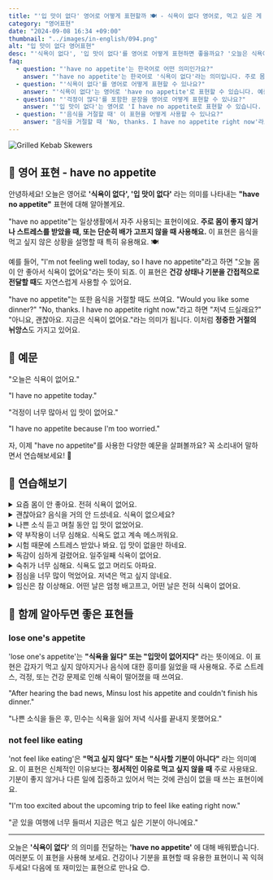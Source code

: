 ```yaml
---
title: "'입 맛이 없다' 영어로 어떻게 표현할까 🍽️ - 식욕이 없다 영어로, 먹고 싶은 게 없다 영어로"
category: "영어표현"
date: "2024-09-08 16:34 +09:00"
thumbnail: "../images/in-english/094.png"
alt: "입 맛이 없다 영어표현"
desc: "'식욕이 없다', '입 맛이 없다'를 영어로 어떻게 표현하면 좋을까요? '오늘은 식욕이 없어요', '걱정이 너무 많아서 입 맛이 없어요' 등을 영어로 표현하는 법을 배워봅시다. 'have no appetite' 표현을 중심으로 다양한 예문을 통해서 연습하고 본인의 표현으로 만들어 보세요."
faq:
  - question: "'have no appetite'는 한국어로 어떤 의미인가요?"
    answer: "'have no appetite'는 한국어로 '식욕이 없다'라는 의미입니다. 주로 몸이 좋지 않거나 스트레스를 받았을 때, 또는 단순히 배가 고프지 않을 때 사용합니다."
  - question: "'식욕이 없다'를 영어로 어떻게 표현할 수 있나요?"
    answer: "'식욕이 없다'는 영어로 'have no appetite'로 표현할 수 있습니다. 예를 들어, '오늘은 식욕이 없어요'는 'I have no appetite today'로 말할 수 있습니다."
  - question: "'걱정이 많다'를 포함한 문장을 영어로 어떻게 표현할 수 있나요?"
    answer: "'입 맛이 없다'는 영어로 'I have no appetite로 표현할 수 있습니다. 예를 들어, '걱정이 너무 많아서 입 맛이 없어요'는 'I have no appetite because I'm too worried'"
  - question: "'음식을 거절할 때' 이 표현을 어떻게 사용할 수 있나요?"
    answer: "음식을 거절할 때 'No, thanks. I have no appetite right now'라고 말할 수 있습니다. 이는 '아니요, 괜찮아요. 지금은 식욕이 없어요'라는 의미입니다."
---
```


![Grilled Kebab Skewers](../images/in-english/094-1.avif)

## 🌟 영어 표현 - have no appetite

안녕하세요! 오늘은 영어로 **'식욕이 없다', '입 맛이 없다'** 라는 의미를 나타내는 **"have no appetite"** 표현에 대해 알아볼게요.

"have no appetite"는 일상생활에서 자주 사용되는 표현이에요. **주로 몸이 좋지 않거나 스트레스를 받았을 때, 또는 단순히 배가 고프지 않을 때 사용해요.** 이 표현은 음식을 먹고 싶지 않은 상황을 설명할 때 특히 유용해요. 🍽️

예를 들어, "I'm not feeling well today, so I have no appetite"라고 하면 "오늘 몸이 안 좋아서 식욕이 없어요"라는 뜻이 되죠. 이 표현은 **건강 상태나 기분을 간접적으로 전달할 때**도 자연스럽게 사용할 수 있어요.

"have no appetite"는 또한 음식을 거절할 때도 쓰여요. "Would you like some dinner?" "No, thanks. I have no appetite right now."라고 하면 "저녁 드실래요?" "아니요, 괜찮아요. 지금은 식욕이 없어요."라는 의미가 됩니다. 이처럼 **정중한 거절의 뉘앙스**도 가지고 있어요.

<script async src="https://pagead2.googlesyndication.com/pagead/js/adsbygoogle.js?client=ca-pub-1465612013356152"
     crossorigin="anonymous"></script>
<!-- engple-horizontal-ad -->

<ins class="adsbygoogle"
     style="display:block"
     data-ad-client="ca-pub-1465612013356152"
     data-ad-slot="2106896038"
     data-ad-format="auto"
     data-full-width-responsive="true"></ins>

<script>
     (adsbygoogle = window.adsbygoogle || []).push({});
</script>

## 📖 예문

"오늘은 식욕이 없어요."

"I have no appetite today."

"걱정이 너무 많아서 입 맛이 없어요."

"I have no appetite because I'm too worried."

자, 이제 "have no appetite"를 사용한 다양한 예문을 살펴볼까요? 꼭 소리내어 말하면서 연습해보세요! 🚀

## 💬 연습해보기

<details>
<summary>요즘 몸이 안 좋아요. 전혀 식욕이 없어요.</summary>
<span>I've been feeling <a href="/blog/in-english/099.under-the-weather/">under the weather</a> lately. I just have no appetite at all.</span>
</details>

<details>
<summary>괜찮아요? 음식을 거의 안 드셨네요. 식욕이 없으세요?</summary>
<span>Are you okay? You've <a href="/blog/in-english/078.barely/">barely</a> touched your food. Do you have no appetite?</span>
</details>

<details>
<summary>나쁜 소식 듣고 며칠 동안 입 맛이 없었어요.</summary>
<span>After the bad news, I had no appetite for days.</span>
</details>

<details>
<summary>약 부작용이 너무 심해요. 식욕도 없고 계속 메스꺼워요.</summary>
<span>The medication's side effects are awful. I have no appetite and feel nauseous all the time.</span>
</details>

<details>
<summary>시험 때문에 스트레스 받았나 봐요. 입 맛이 없을만 하네요.</summary>
<span>She's been stressed about the exam. <a href="/blog/in-english/079.no-wonder/">No wonder</a> she has no appetite.</span>
</details>

<details>
<summary>독감이 심하게 걸렸어요. 일주일째 식욕이 없어요.</summary>
<span>The flu hit me hard. I've had no appetite for a week now.</span>
</details>

<details>
<summary>숙취가 너무 심해요. 식욕도 없고 머리도 아파요.</summary>
<span>This hangover is killing me. I have no appetite and my head is pounding.</span>
</details>

<details>
<summary>점심을 너무 많이 먹었어요. 저녁은 먹고 싶지 않네요.</summary>
<span>I ate way too much at lunch. Now I have no appetite for dinner.</span>
</details>

<details>
<summary>임신은 참 이상해요. 어떤 날은 엄청 배고프고, 어떤 날은 전혀 식욕이 없어요.</summary>
<span>Being pregnant is weird. Some days I'm starving, others I have no appetite whatsoever.</span>
</details>

## 🤝 함께 알아두면 좋은 표현들

### lose one's appetite

'lose one's appetite'는 **"식욕을 잃다" 또는 "입맛이 없어지다"** 라는 뜻이에요. 이 표현은 갑자기 먹고 싶지 않아지거나 음식에 대한 흥미를 잃었을 때 사용해요. 주로 스트레스, 걱정, 또는 건강 문제로 인해 식욕이 떨어졌을 때 쓰여요.

"After hearing the bad news, Minsu lost his appetite and couldn't finish his dinner."

"나쁜 소식을 들은 후, 민수는 식욕을 잃어 저녁 식사를 끝내지 못했어요."

### not feel like eating

'not feel like eating'은 **"먹고 싶지 않다" 또는 "식사할 기분이 아니다"** 라는 의미예요. 이 표현은 신체적인 이유보다는 **정서적인 이유로 먹고 싶지 않을 때** 주로 사용돼요. 기분이 좋지 않거나 다른 일에 집중하고 있어서 먹는 것에 관심이 없을 때 쓰는 표현이에요.

"I'm too excited about the upcoming trip to feel like eating right now."

"곧 있을 여행에 너무 들떠서 지금은 먹고 싶은 기분이 아니에요."

---

오늘은 **'식욕이 없다'** 의 의미를 전달하는 **'have no appetite'** 에 대해 배워봤습니다. 여러분도 이 표현을 사용해 보세요. 건강이나 기분을 표현할 때 유용한 표현이니 꼭 익혀두세요! 다음에 또 재미있는 표현으로 만나요 😊.
